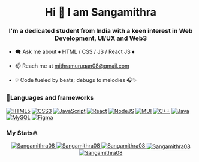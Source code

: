 <html>
  <body>
    <h1 align="center">Hi 👋 I am Sangamithra</h1>
    <h3 align="center">I'm a dedicated student from India with a keen interest in Web Development, UI/UX and Web3</h3>


- 🗨️ Ask me about ♦️ HTML / CSS / JS / React JS ♦️

- 📫 Reach me at mithramurugan08@gmail.com

- 💡 Code fueled by beats; debugs to melodies 🎧✨
<h3 align-"left">📜Languages and frameworks</h3>

[![HTML5](https://img.shields.io/badge/html5-black?style=for-the-badge&logo=html5)](https://github.com/Sangamithra08)
[![CSS3](https://img.shields.io/badge/css3-black?style=for-the-badge&logo=css3)](https://github.com/Sangamithra08)
[![JavaScript](https://img.shields.io/badge/javascript-black?style=for-the-badge&logo=javascript)](Sangamithra08)
[![React](https://img.shields.io/badge/react-black?style=for-the-badge&logo=react)](https://github.com/Sangamithra08)
[![NodeJS](https://img.shields.io/badge/node.js-black?style=for-the-badge&logo=node.js&logoColor=white)](https://github.com/Sangamithra08)
[![MUI](https://img.shields.io/badge/MUI-black.svg?style=for-the-badge&logo=mui&logoColor=white)](https://github.com/Sangamithra08)
[![C++](https://img.shields.io/badge/c++-black?style=for-the-badge&logo=cplusplus)](https://github.com/Sangamithra08)
[![Java](https://img.shields.io/badge/Java-black?style=for-the-badge&logo=openjdk)](https://github.com/Sangamithra08)
[![MySQL](https://img.shields.io/badge/mysql-black.svg?style=for-the-badge&logo=mysql&logoColor=white)](https://github.com/Sangamithra08)
[![Figma](https://img.shields.io/badge/figma-black.svg?style=for-the-badge&logo=figma&logoColor=white)](https://github.com/Sangamithra08)



<h3 align-"left">My Stats🔥</h3>
<p align="center">
  <a href="https://github.com/Sangamithra08">
    <img src="http://github-profile-summary-cards.vercel.app/api/cards/profile-details?username=Sangamithra08&theme=transparent" alt="Sangamithra08"/>
  </a>
  <a href="https://github.com/Sangamithra08">
    <img src="https://github-readme-streak-stats.herokuapp.com/?user=Sangamithra08&hide_border=true&card_width=338&theme=dark" alt="Sangamithra08" />
  </a>
  <a href="https://github.com/Sangamithra08">
    <img src="http://github-profile-summary-cards.vercel.app/api/cards/stats?username=Sangamithra08&theme=dark"alt="Sangamithra08" />
  </a>
  <a href="https://github.com/Sangamithra08">
<img align="center" src="https://github-readme-stats.vercel.app/api?username=Sangamithra08&show_icons=true&locale=en&theme=dark" alt="Sangamithra08" />
  </a>
<br>
<a href="https://github.com/Sangamithra08">
<img align="center" src="https://github-readme-stats.vercel.app/api/top-langs?username=Sangamithra08&show_icons=true&locale=en&theme=dark&layout=compact" alt="Sangamithra08">
</a>

</p>
